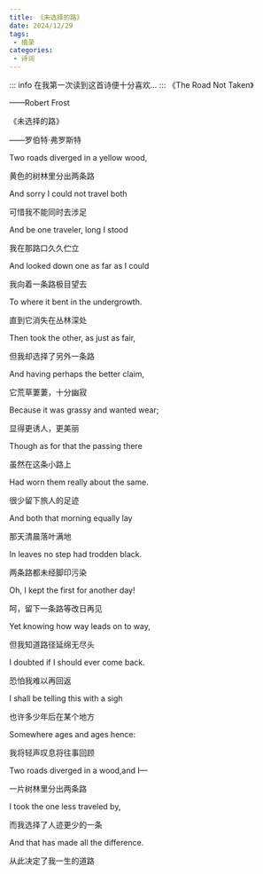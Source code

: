 ```yaml
---
title: 《未选择的路》
date: 2024/12/29
tags:
 - 摘录
categories:
 - 诗词
---
```

::: info
在我第一次读到这首诗便十分喜欢... 
:::
《The Road Not Taken》

——Robert Frost

《未选择的路》

——罗伯特·弗罗斯特

Two roads diverged in a yellow wood,

黄色的树林里分出两条路

And sorry I could not travel both

可惜我不能同时去涉足

And be one traveler, long I stood

我在那路口久久伫立

And looked down one as far as I could

我向着一条路极目望去

To where it bent in the undergrowth.

直到它消失在丛林深处

Then took the other, as just as fair,

但我却选择了另外一条路

And having perhaps the better claim,

它荒草萋萋，十分幽寂

Because it was grassy and wanted wear;

显得更诱人，更美丽

Though as for that the passing there

虽然在这条小路上

Had worn them really about the same.

很少留下旅人的足迹

And both that morning equally lay

那天清晨落叶满地

In leaves no step had trodden black.

两条路都未经脚印污染

Oh, I kept the first for another day!

呵，留下一条路等改日再见

Yet knowing how way leads on to way,

但我知道路径延绵无尽头

I doubted if I should ever come back.

恐怕我难以再回返

I shall be telling this with a sigh

也许多少年后在某个地方

Somewhere ages and ages hence:

我将轻声叹息将往事回顾

Two roads diverged in a wood,and I—

一片树林里分出两条路

I took the one less traveled by,

而我选择了人迹更少的一条

And that has made all the difference.

从此决定了我一生的道路